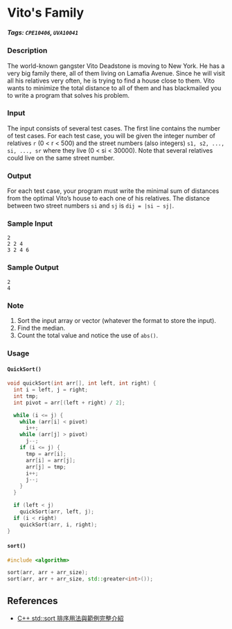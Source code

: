 # Vito's Family

##### Tags: `CPE10406`, `UVA10041`

### Description
The world-known gangster Vito Deadstone is moving to New York. He has a very big family there, all of them living on Lamafia Avenue. Since he will visit all his relatives very often, he is trying to find a house close to them. Vito wants to minimize the total distance to all of them and has blackmailed you to write a program that solves his problem.

### Input
The input consists of several test cases. The first line contains the number of test cases. For each test case, you will be given the integer number of relatives `r` (0 < r < 500) and the street numbers (also integers) `s1, s2, ..., si, ..., sr` where they live (0 < si < 30000). Note that several relatives could live on the same street number.

### Output
For each test case, your program must write the minimal sum of distances from the optimal Vito’s house to each one of his relatives. The distance between two street numbers `si` and `sj` is `dij = |si − sj|`.

### Sample Input
```
2
2 2 4
3 2 4 6
```

### Sample Output
```
2
4
```

### Note
1. Sort the input array or vector (whatever the format to store the input).
2. Find the median.
3. Count the total value and notice the use of `abs()`.

### Usage

#### `QuickSort()`
```cpp
void quickSort(int arr[], int left, int right) {
  int i = left, j = right;
  int tmp;
  int pivot = arr[(left + right) / 2];

  while (i <= j) {
    while (arr[i] < pivot)
      i++;
    while (arr[j] > pivot)
      j--;
    if (i <= j) {
      tmp = arr[i];
      arr[i] = arr[j];
      arr[j] = tmp;
      i++;
      j--;
    }
  }

  if (left < j)
    quickSort(arr, left, j);
  if (i < right)
    quickSort(arr, i, right);
}
```

#### `sort()`
```cpp
#include <algorithm>

sort(arr, arr + arr_size);
sort(arr, arr + arr_size, std::greater<int>());
```

## References
* [C++ std::sort 排序用法與範例完整介紹](https://shengyu7697.github.io/std-sort/)
